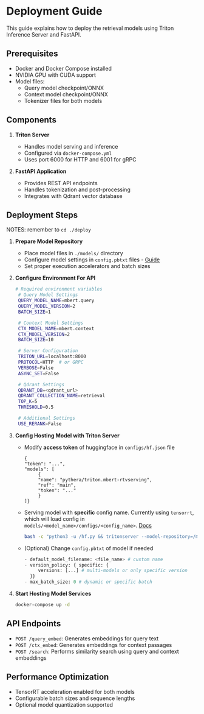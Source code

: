 # Deployment Guide

This guide explains how to deploy the retrieval models using Triton Inference Server and FastAPI.

## Prerequisites

- Docker and Docker Compose installed
- NVIDIA GPU with CUDA support
- Model files:
    - Query model checkpoint/ONNX
    - Context model checkpoint/ONNX
    - Tokenizer files for both models

## Components

1. **Triton Server**
     - Handles model serving and inference
     - Configured via `docker-compose.yml`
     - Uses port 6000 for HTTP and 6001 for gRPC

2. **FastAPI Application** 
     - Provides REST API endpoints
     - Handles tokenization and post-processing
     - Integrates with Qdrant vector database

## Deployment Steps

NOTES: remember to `cd ./deploy` 

1. **Prepare Model Repository**
     - Place model files in `./models/` directory
     - Configure model settings in `config.pbtxt` files - [Guide](https://docs.nvidia.com/deeplearning/triton-inference-server/user-guide/docs/user_guide/model_configuration.html)
     - Set proper execution accelerators and batch sizes

2. **Configure Environment For API**
    ```bash
    # Required environment variables
     # Query Model Settings
     QUERY_MODEL_NAME=mbert.query
     QUERY_MODEL_VERSION=2
     BATCH_SIZE=1

     # Context Model Settings
     CTX_MODEL_NAME=mbert.context
     CTX_MODEL_VERSION=2
     BATCH_SIZE=10

     # Server Configuration
     TRITON_URL=localhost:8000
     PROTOCOL=HTTP  # or GRPC
     VERBOSE=False
     ASYNC_SET=False

     # Qdrant Settings
     QDRANT_DB=<qdrant_url>
     QDRANT_COLLECTION_NAME=retrieval
     TOP_K=5
     THRESHOLD=0.5

     # Additional Settings
     USE_RERANK=False
     ```

3. **Config Hosting Model with Triton Server**
     - Modify **access token** of huggingface in `configs/hf.json` file 
          ```
          {
          "token": "...",
          "models": [
               {
               "name": "pythera/triton.mbert-rtvserving",
               "ref": "main",
               "token": "..."
               }
          ]}
          ```
     - Serving model with **specific** config name. Currently using `tensorrt`, which will load config in `models/<model_name>/configs/<config_name>`. [Docs](https://github.com/triton-inference-server/server/blob/main/docs/user_guide/model_configuration.md#custom-model-configuration)
          ```bash
          bash -c "python3 -u /hf.py && tritonserver --model-repository=/models --model-config-name=tensorrt"
          ```
     - (Optional) Change `config.pbtxt` of model if needed
          ```python
          - default_model_filename: <file_name> # custom name
          - version_policy: { specific: { 
               versions: [...] # multi-models or only specific version
            }}
          - max_batch_size: 0 # dynamic or specific batch
          ```


4. **Start Hosting Model Services**
     ```bash
     docker-compose up -d
     ```


## API Endpoints

- `POST /query_embed`: Generates embeddings for query text
- `POST /ctx_embed`: Generates embeddings for context passages  
- `POST /search`: Performs similarity search using query and context embeddings

## Performance Optimization

- TensorRT acceleration enabled for both models
- Configurable batch sizes and sequence lengths
- Optional model quantization supported
